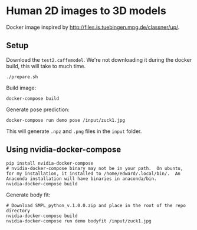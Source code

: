 # Human 2D images to 3D models

Docker image inspired by http://files.is.tuebingen.mpg.de/classner/up/.

## Setup

Download the `test2.caffemodel`. We're not downloading it during the
docker build, this will take to much time.
```
./prepare.sh
```

Build image:
```
docker-compose build
```

Generate pose prediction:
```
docker-compose run demo pose /input/zuck1.jpg
```

This will generate `.npz` and `.png` files in the `input` folder.


## Using nvidia-docker-compose
```
pip install nvidia-docker-compose
# nvidia-docker-compose binary may not be in your path.  On ubuntu, for my installation, it installed to /home/edward/.local/bin/.  An Anaconda installation will have binaries in anaconda/bin.
nvidia-docker-compose build
```

Generate body fit:
```
# Download SMPL_python_v.1.0.0.zip and place in the root of the repo directory
nvidia-docker-compose build
nvidia-docker-compose run demo bodyfit /input/zuck1.jpg
```
